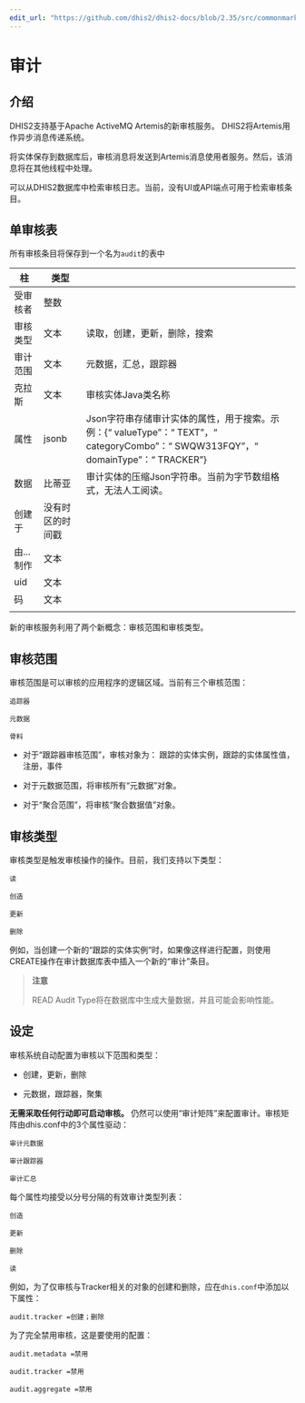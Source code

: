 ```yaml
---
edit_url: "https://github.com/dhis2/dhis2-docs/blob/2.35/src/commonmark/zh-CN/content/sysadmin/audit.md"
---
```


# 审计

## 介绍

DHIS2支持基于Apache ActiveMQ Artemis的新审核服务。 DHIS2将Artemis用作异步消息传递系统。

将实体保存到数据库后，审核消息将发送到Artemis消息使用者服务。然后，该消息将在其他线程中处理。

可以从DHIS2数据库中检索审核日志。当前，没有UI或API端点可用于检索审核条目。


## 单审核表

<!--DHIS2-SECTION-ID:audit_table-->

所有审核条目将保存到一个名为`audit`的表中

| 柱     | 类型                        |                                                                                                                                                   |   |
|------------|-----------------------------|---------------------------------------------------------------------------------------------------------------------------------------------------|---|
| 受审核者    | 整数                     |                                                                                                                                                   |   |
| 审核类型  | 文本                        | 读取，创建，更新，删除，搜索                                                                                                                  |   |
| 审计范围 | 文本                        | 元数据，汇总，跟踪器                                                                                                                        |   |
| 克拉斯      | 文本                        | 审核实体Java类名称                                                                                                                      |   |
| 属性 | jsonb                       | Json字符串存储审计实体的属性，用于搜索。示例：{“ valueType”：“ TEXT”，“ categoryCombo”：“ SWQW313FQY”，“ domainType”：“ TRACKER”} |   |
| 数据       | 比蒂亚                       | 审计实体的压缩Json字符串。当前为字节数组格式，无法人工阅读。              |   |
| 创建于  | 没有时区的时间戳 |                                                                                                                                                   |   |
| 由...制作  | 文本                        |                                                                                                                                                   |   |
| uid        | 文本                        |                                                                                                                                                   |   |
| 码       | 文本                        |                                                                                                                                                   |   |
|            |                             |   



新的审核服务利用了两个新概念：审核范围和审核类型。

## 审核范围

<!--DHIS2-SECTION-ID:audit_scope-->

审核范围是可以审核的应用程序的逻辑区域。当前有三个审核范围：

```
追踪器

元数据

骨料
```

- 对于“跟踪器审核范围”，审核对象为：
跟踪的实体实例，跟踪的实体属性值，注册，事件

- 对于元数据范围，将审核所有“元数据”对象。

- 对于“聚合范围”，将审核“聚合数据值”对象。


## 审核类型

<!--DHIS2-SECTION-ID:audit_type-->

审核类型是触发审核操作的操作。目前，我们支持以下类型：

```
读

创造

更新

删除
```

例如，当创建一个新的“跟踪的实体实例”时，如果像这样进行配置，则使用CREATE操作在审计数据库表中插入一个新的“审计”条目。

> **注意**
>
> READ Audit Type将在数据库中生成大量数据，并且可能会影响性能。

## 设定

<!--DHIS2-SECTION-ID:audit_configuration-->

审核系统自动配置为审核以下范围和类型：

- 创建，更新，删除

- 元数据，跟踪器，聚集

**无需采取任何行动即可启动审核。**
仍然可以使用“审计矩阵”来配置审计。审核矩阵由dhis.conf中的3个属性驱动：

```
审计元数据

审计跟踪器

审计汇总
```

每个属性均接受以分号分隔的有效审计类型列表：

```
创造

更新

删除

读
```

例如，为了仅审核与Tracker相关的对象的创建和删除，应在`dhis.conf`中添加以下属性：

```
audit.tracker =创建；删除
```

为了完全禁用审核，这是要使用的配置：
```
audit.metadata =禁用

audit.tracker =禁用

audit.aggregate =禁用
```
